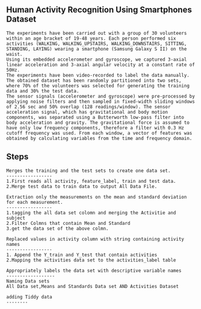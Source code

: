 Human Activity Recognition Using Smartphones Dataset
----------------------------------------------------
    The experiments have been carried out with a group of 30 volunteers within an age bracket of 19-48 years. Each person performed six activities (WALKING, WALKING_UPSTAIRS, WALKING_DOWNSTAIRS, SITTING, STANDING, LAYING) wearing a smartphone (Samsung Galaxy S II) on the waist. 
    Using its embedded accelerometer and gyroscope, we captured 3-axial linear acceleration and 3-axial angular velocity at a constant rate of 50Hz. 
    The experiments have been video-recorded to label the data manually. The obtained dataset has been randomly partitioned into two sets, where 70% of the volunteers was selected for generating the training data and 30% the test data.
    The sensor signals (accelerometer and gyroscope) were pre-processed by applying noise filters and then sampled in fixed-width sliding windows of 2.56 sec and 50% overlap (128 readings/window). The sensor acceleration signal, which has gravitational and body motion components, was separated using a Butterworth low-pass filter into body acceleration and gravity. The gravitational force is assumed to have only low frequency components, therefore a filter with 0.3 Hz cutoff frequency was used. From each window, a vector of features was obtained by calculating variables from the time and frequency domain.

Steps
-----
    Merges the training and the test sets to create one data set.
    -----------------
    1.First reads all activity, feature_label, train and test data.
    2.Merge test data to train data to output All Data File.
    
    Extraction only the measurements on the mean and standard deviation for each measurement.
    -----------------
    1.tagging the all data set colomn and merging the Activitie and subject
    2.Filter Colmns that contain Mean and Standard
    3.get the data set of the above colmn.
    
    Replaced values in activity column with string containing activity names
    -----------------
    1. Append the Y_train and Y_test that contain activities
    2.Mapping the activities data set to the activities_label table
    
    Appropriately labels the data set with descriptive variable names
    ------------------
    Naming Data sets
    All Data set,Means and Standards Data set AND Activities Dataset
    
    adding Tiddy data
    --------
